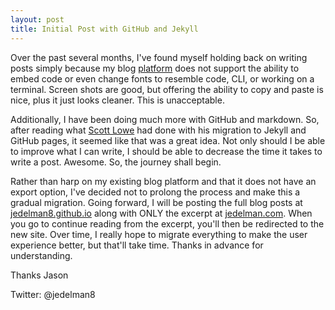 ```yaml
---
layout: post
title: Initial Post with GitHub and Jekyll
---
```

Over the past several months, I've found myself holding back on writing posts simply because my blog [platform](http://weebly.com) does not support the ability to embed code or even change fonts to resemble code, CLI, or working on a terminal.  Screen shots are good, but offering the ability to copy and paste is nice, plus it just looks cleaner.  This is unacceptable.

Additionally, I have been doing much more with GitHub and markdown.  So, after reading what [Scott Lowe](http://blog.scottlowe.org/2014/12/18/blog-migration-in-the-works/) had done with his migration to Jekyll and GitHub pages, it seemed like that was a great idea. Not only should I be able to improve what I can write, I should be able to decrease the time it takes to write a post.  Awesome.  So, the journey shall begin.

Rather than harp on my existing blog platform and that it does not have an export option, I've decided not to prolong the process and make this a gradual migration.  Going forward, I will be posting the full blog posts at [jedelman8.github.io](http://jedelman8.github.io) along with ONLY the excerpt at [jedelman.com](http://jedelman.com).  When you go to continue reading from the excerpt, you'll then be redirected to the new site.  Over time, I really hope to migrate everything to make the user experience better, but that'll take time.  Thanks in advance for understanding.

Thanks
Jason

Twitter: @jedelman8
